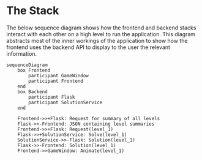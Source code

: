 # The Stack

The below sequence diagram shows how the frontend and backend stacks interact with each other on a high level to run the application. This diagram abstracts most of the inner workings of the application to show how the frontend uses the backend API to display to the user the relevant information.

```mermaid
sequenceDiagram
    box Frontend
        participant GameWindow
        participant Frontend
    end
    box Backend
        participant Flask
        participant SolutionService
    end

    Frontend->>+Flask: Request for summary of all levels
    Flask->>-Frontend: JSON containing level summaries
    Frontend->>+Flask: Request(level_1)
    Flask->>+SolutionService: Solve(level_1)
    SolutionService->>-Flask: Solution(level_1)
    Flask->>-Frontend: Solution(level_1)
    Frontend->>GameWindow: Animate(level_1)
```
